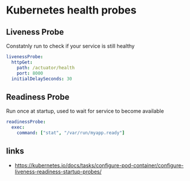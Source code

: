 # Kubernetes health probes

## Liveness Probe

Constatnly run to check if your service is still healthy

```yaml
livenessProbe:
  httpGet:
    path: /actuator/health
    port: 8000
  initialDelaySeconds: 30
```

## Readiness Probe

Run once at startup, used to wait for service to become available

```yaml
readinessProbe:
  exec:
    command: ["stat", "/var/run/myapp.ready"]
```

## links
* https://kubernetes.io/docs/tasks/configure-pod-container/configure-liveness-readiness-startup-probes/
